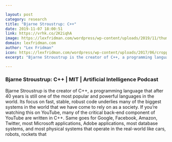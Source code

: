 ```yaml
---

layout: post
category: research
title: "Bjarne Stroustrup: C++"
date: 2019-11-07 18:00:51
link: https://vrhk.co/2K2iqhA
image: https://lexfridman.com/wordpress/wp-content/uploads/2019/11/thumb_bjarne_stroustrup.png
domain: lexfridman.com
author: "Lex Fridman"
icon: https://lexfridman.com/wordpress/wp-content/uploads/2017/06/cropped-lex-favicon-4-1-180x180.png
excerpt: "Bjarne Stroustrup is the creator of C++, a programming language that after 40 years is still one of the most popular and powerful languages in the world. Its focus on fast, stable, robust code underlies many of the biggest systems in the world that we have come to rely on as a society. If you’re watching this on YouTube, many of the critical back-end component of YouTube are written in C++. Same goes for Google, Facebook, Amazon, Twitter, most Microsoft applications, Adobe applications, most database systems, and most physical systems that operate in the real-world like cars, robots, rockets that"

---
```


### Bjarne Stroustrup: C++ | MIT | Artificial Intelligence Podcast

Bjarne Stroustrup is the creator of C++, a programming language that after 40 years is still one of the most popular and powerful languages in the world. Its focus on fast, stable, robust code underlies many of the biggest systems in the world that we have come to rely on as a society. If you’re watching this on YouTube, many of the critical back-end component of YouTube are written in C++. Same goes for Google, Facebook, Amazon, Twitter, most Microsoft applications, Adobe applications, most database systems, and most physical systems that operate in the real-world like cars, robots, rockets that
